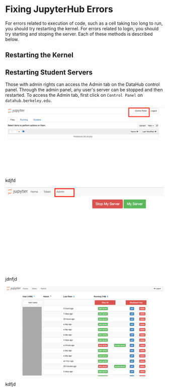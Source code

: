 # Fixing JupyterHub Errors

For errors related to execution of code, such as a cell taking too long to run, you should try restarting the kernel. For errors related to login, you should try starting and stoping the server. Each of these methods is described below.

## Restarting the Kernel

## Restarting Student Servers

Those with admin rights can access the Admin tab on the DataHub control panel. Through the admin panel, any user's server can be stopped and then restarted. To access the Admin tab, first click on `Control Panel` on `datahub.berkeley.edu`.

![](/assets/control-link.png)

kdjfd

![](/assets/admin-link.png)jdnfjd

![](/assets/admin-panel.png)

kdfjd

